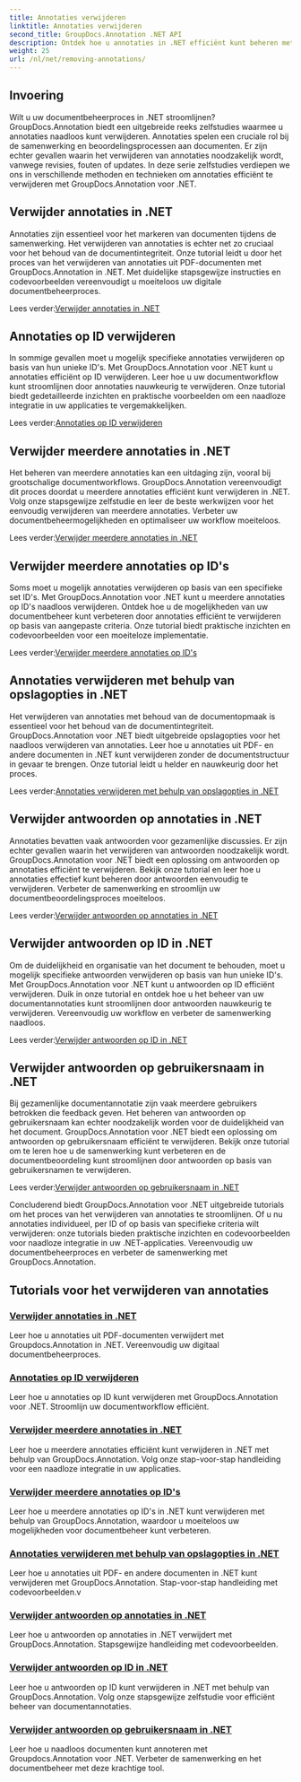 ```yaml
---
title: Annotaties verwijderen
linktitle: Annotaties verwijderen
second_title: GroupDocs.Annotation .NET API
description: Ontdek hoe u annotaties in .NET efficiënt kunt beheren met GroupDocs.Annotation-tutorials. Stroomlijn uw documentworkflow en verbeter de samenwerking naadloos.
weight: 25
url: /nl/net/removing-annotations/
---
```

## Invoering

Wilt u uw documentbeheerproces in .NET stroomlijnen? GroupDocs.Annotation biedt een uitgebreide reeks zelfstudies waarmee u annotaties naadloos kunt verwijderen. Annotaties spelen een cruciale rol bij de samenwerking en beoordelingsprocessen aan documenten. Er zijn echter gevallen waarin het verwijderen van annotaties noodzakelijk wordt, vanwege revisies, fouten of updates. In deze serie zelfstudies verdiepen we ons in verschillende methoden en technieken om annotaties efficiënt te verwijderen met GroupDocs.Annotation voor .NET.

## Verwijder annotaties in .NET
Annotaties zijn essentieel voor het markeren van documenten tijdens de samenwerking. Het verwijderen van annotaties is echter net zo cruciaal voor het behoud van de documentintegriteit. Onze tutorial leidt u door het proces van het verwijderen van annotaties uit PDF-documenten met GroupDocs.Annotation in .NET. Met duidelijke stapsgewijze instructies en codevoorbeelden vereenvoudigt u moeiteloos uw digitale documentbeheerproces.

 Lees verder:[Verwijder annotaties in .NET](./remove-annotations/)

## Annotaties op ID verwijderen
In sommige gevallen moet u mogelijk specifieke annotaties verwijderen op basis van hun unieke ID's. Met GroupDocs.Annotation voor .NET kunt u annotaties efficiënt op ID verwijderen. Leer hoe u uw documentworkflow kunt stroomlijnen door annotaties nauwkeurig te verwijderen. Onze tutorial biedt gedetailleerde inzichten en praktische voorbeelden om een naadloze integratie in uw applicaties te vergemakkelijken.

 Lees verder:[Annotaties op ID verwijderen](./remove-annotations-by-id/)

## Verwijder meerdere annotaties in .NET
Het beheren van meerdere annotaties kan een uitdaging zijn, vooral bij grootschalige documentworkflows. GroupDocs.Annotation vereenvoudigt dit proces doordat u meerdere annotaties efficiënt kunt verwijderen in .NET. Volg onze stapsgewijze zelfstudie en leer de beste werkwijzen voor het eenvoudig verwijderen van meerdere annotaties. Verbeter uw documentbeheermogelijkheden en optimaliseer uw workflow moeiteloos.

 Lees verder:[Verwijder meerdere annotaties in .NET](./remove-multiple-annotations/)

## Verwijder meerdere annotaties op ID's
Soms moet u mogelijk annotaties verwijderen op basis van een specifieke set ID's. Met GroupDocs.Annotation voor .NET kunt u meerdere annotaties op ID's naadloos verwijderen. Ontdek hoe u de mogelijkheden van uw documentbeheer kunt verbeteren door annotaties efficiënt te verwijderen op basis van aangepaste criteria. Onze tutorial biedt praktische inzichten en codevoorbeelden voor een moeiteloze implementatie.

 Lees verder:[Verwijder meerdere annotaties op ID's](./remove-multiple-annotations-by-ids/)

## Annotaties verwijderen met behulp van opslagopties in .NET
Het verwijderen van annotaties met behoud van de documentopmaak is essentieel voor het behoud van de documentintegriteit. GroupDocs.Annotation voor .NET biedt uitgebreide opslagopties voor het naadloos verwijderen van annotaties. Leer hoe u annotaties uit PDF- en andere documenten in .NET kunt verwijderen zonder de documentstructuur in gevaar te brengen. Onze tutorial leidt u helder en nauwkeurig door het proces.

 Lees verder:[Annotaties verwijderen met behulp van opslagopties in .NET](./remove-annotations-using-save-options/)

## Verwijder antwoorden op annotaties in .NET
Annotaties bevatten vaak antwoorden voor gezamenlijke discussies. Er zijn echter gevallen waarin het verwijderen van antwoorden noodzakelijk wordt. GroupDocs.Annotation voor .NET biedt een oplossing om antwoorden op annotaties efficiënt te verwijderen. Bekijk onze tutorial en leer hoe u annotaties effectief kunt beheren door antwoorden eenvoudig te verwijderen. Verbeter de samenwerking en stroomlijn uw documentbeoordelingsproces moeiteloos.

 Lees verder:[Verwijder antwoorden op annotaties in .NET](./remove-replies-to-annotations/)

## Verwijder antwoorden op ID in .NET
Om de duidelijkheid en organisatie van het document te behouden, moet u mogelijk specifieke antwoorden verwijderen op basis van hun unieke ID's. Met GroupDocs.Annotation voor .NET kunt u antwoorden op ID efficiënt verwijderen. Duik in onze tutorial en ontdek hoe u het beheer van uw documentannotaties kunt stroomlijnen door antwoorden nauwkeurig te verwijderen. Vereenvoudig uw workflow en verbeter de samenwerking naadloos.

 Lees verder:[Verwijder antwoorden op ID in .NET](./remove-replies-by-id/)

## Verwijder antwoorden op gebruikersnaam in .NET
Bij gezamenlijke documentannotatie zijn vaak meerdere gebruikers betrokken die feedback geven. Het beheren van antwoorden op gebruikersnaam kan echter noodzakelijk worden voor de duidelijkheid van het document. GroupDocs.Annotation voor .NET biedt een oplossing om antwoorden op gebruikersnaam efficiënt te verwijderen. Bekijk onze tutorial om te leren hoe u de samenwerking kunt verbeteren en de documentbeoordeling kunt stroomlijnen door antwoorden op basis van gebruikersnamen te verwijderen.

 Lees verder:[Verwijder antwoorden op gebruikersnaam in .NET](./remove-replies-by-username/)

Concluderend biedt GroupDocs.Annotation voor .NET uitgebreide tutorials om het proces van het verwijderen van annotaties te stroomlijnen. Of u nu annotaties individueel, per ID of op basis van specifieke criteria wilt verwijderen: onze tutorials bieden praktische inzichten en codevoorbeelden voor naadloze integratie in uw .NET-applicaties. Vereenvoudig uw documentbeheerproces en verbeter de samenwerking met GroupDocs.Annotation.
## Tutorials voor het verwijderen van annotaties
### [Verwijder annotaties in .NET](./remove-annotations/)
Leer hoe u annotaties uit PDF-documenten verwijdert met Groupdocs.Annotation in .NET. Vereenvoudig uw digitaal documentbeheerproces.
### [Annotaties op ID verwijderen](./remove-annotations-by-id/)
Leer hoe u annotaties op ID kunt verwijderen met GroupDocs.Annotation voor .NET. Stroomlijn uw documentworkflow efficiënt.
### [Verwijder meerdere annotaties in .NET](./remove-multiple-annotations/)
Leer hoe u meerdere annotaties efficiënt kunt verwijderen in .NET met behulp van GroupDocs.Annotation. Volg onze stap-voor-stap handleiding voor een naadloze integratie in uw applicaties.
### [Verwijder meerdere annotaties op ID's](./remove-multiple-annotations-by-ids/)
Leer hoe u meerdere annotaties op ID's in .NET kunt verwijderen met behulp van GroupDocs.Annotation, waardoor u moeiteloos uw mogelijkheden voor documentbeheer kunt verbeteren.
### [Annotaties verwijderen met behulp van opslagopties in .NET](./remove-annotations-using-save-options/)
Leer hoe u annotaties uit PDF- en andere documenten in .NET kunt verwijderen met GroupDocs.Annotation. Stap-voor-stap handleiding met codevoorbeelden.v
### [Verwijder antwoorden op annotaties in .NET](./remove-replies-to-annotations/)
Leer hoe u antwoorden op annotaties in .NET verwijdert met GroupDocs.Annotation. Stapsgewijze handleiding met codevoorbeelden.
### [Verwijder antwoorden op ID in .NET](./remove-replies-by-id/)
Leer hoe u antwoorden op ID kunt verwijderen in .NET met behulp van GroupDocs.Annotation. Volg onze stapsgewijze zelfstudie voor efficiënt beheer van documentannotaties.
### [Verwijder antwoorden op gebruikersnaam in .NET](./remove-replies-by-username/)
Leer hoe u naadloos documenten kunt annoteren met Groupdocs.Annotation voor .NET. Verbeter de samenwerking en het documentbeheer met deze krachtige tool.